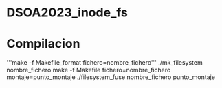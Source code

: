 # DSOA2023_inode_fs
# Compilacion
'''make -f Makefile_format fichero=nombre_fichero'''
./mk_filesystem nombre_fichero
make -f Makefile fichero=nombre_fichero montaje=punto_montaje
./filesystem_fuse nombre_fichero punto_montaje

